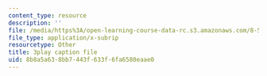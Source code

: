 ```yaml
---
content_type: resource
description: ''
file: /media/https%3A/open-learning-course-data-rc.s3.amazonaws.com/8-591j-systems-biology-fall-2014/8b8a5a638bb7443f633f6fa6580eaae0_cT855rpX8bc.srt
file_type: application/x-subrip
resourcetype: Other
title: 3play caption file
uid: 8b8a5a63-8bb7-443f-633f-6fa6580eaae0
---
```

